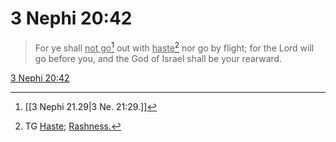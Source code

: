 # 3 Nephi 20:42

> For ye shall <u>not go</u>[^a] out with <u>haste</u>[^b] nor go by flight; for the Lord will go before you, and the God of Israel shall be your rearward.

[3 Nephi 20:42](https://www.churchofjesuschrist.org/study/scriptures/bofm/3-ne/20?lang=eng&id=p42#p42)


[^a]: [[3 Nephi 21.29|3 Ne. 21:29.]]
[^b]: TG [Haste](https://www.churchofjesuschrist.org/study/scriptures/tg/haste?lang=eng); [Rashness.](https://www.churchofjesuschrist.org/study/scriptures/tg/rashness?lang=eng)
